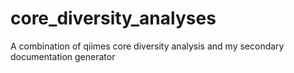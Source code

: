 # core_diversity_analyses
A combination of qiimes core diversity analysis and my secondary documentation generator
